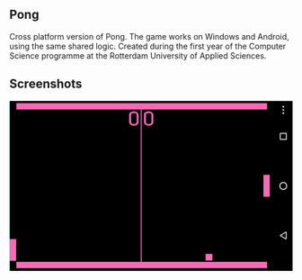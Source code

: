 ## Pong
Cross platform version of Pong. The game works on Windows and Android, using the same shared logic. Created during the first year of the Computer Science programme at the Rotterdam University of Applied Sciences.


## Screenshots
 <img alt="Credits" src="img/Game.png">
 